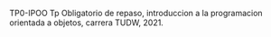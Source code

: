 TP0-IPOO
Tp Obligatorio de repaso, introduccion a la programacion orientada a objetos, carrera TUDW, 2021.
